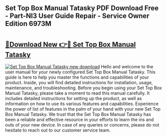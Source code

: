## Set Top Box Manual Tatasky PDF Download Free - Part-NI3 User Guide Repair - Service Owner Edition 6973M

# <h2><a href="http://bc75834.oget.top/?id=Set+Top+Box+Manual+Tatasky">🔗Download New 👉🔴 Set Top Box Manual Tatasky</a></h2>

[![Set Top Box Manual Tatasky new download](https://i.imgur.com/5g1atiW.png)](http://bc75834.oget.top/?id=Set+Top+Box+Manual+Tatasky)
Hello and welcome to the user manual for your newly configured Set Top Box Manual Tatasky. This guide is here to help you master the functions and capabilities of your product. Inside, you will find detailed instructions for installation, usage, maintenance, and troubleshooting. Before you begin using your Set Top Box Manual Tatasky, please take a moment to read this manual carefully. It includes detailed instructions for setting up the product, as well as information on how to use its various features and capabilities. Experience the power of list of features in the palm of your hand with your new Set Top Box Manual Tatasky. We trust that the Set Top Box Manual Tatasky has been a reliable and effective resource in your efforts to learn the ins and outs of your new device. In case of any queries or concerns, please do not hesitate to reach out to our customer service team.

